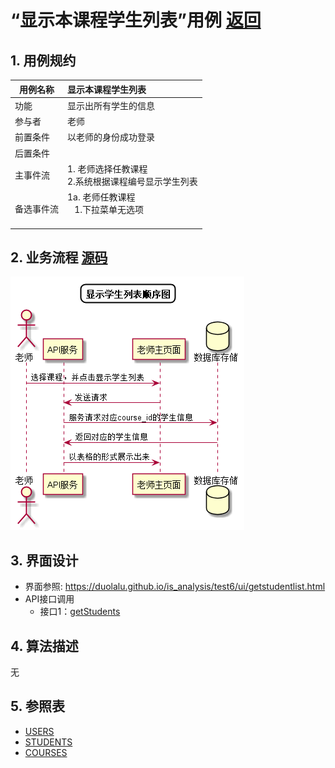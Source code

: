 # “显示本课程学生列表”用例 [返回](../README.md)

## 1. 用例规约

|用例名称|显示本课程学生列表|
|-------|:-------------|
|功能|显示出所有学生的信息|
|参与者|老师|
|前置条件| 以老师的身份成功登录|
|后置条件||
|主事件流| 1. 老师选择任教课程<br/>2.系统根据课程编号显示学生列表<br/>|
|备选事件流|1a. 老师任教课程 <br/>&nbsp;&nbsp; 1.下拉菜单无选项 <br/> &nbsp;&nbsp;|

## 2. 业务流程 [源码](../顺序图/显示学生列表.puml)
![显示学生列表](../images/顺序图/显示学生列表.png)


## 3. 界面设计
- 界面参照: https://duolalu.github.io/is_analysis/test6/ui/getstudentlist.html
- API接口调用
    - 接口1：[getStudents](../接口/getStudents.md)

## 4. 算法描述
无
    
## 5. 参照表
- [USERS](../数据库设计.md/#USERS)
- [STUDENTS](../数据库设计.md/#STUDENTS)
- [COURSES](../数据库设计.md/#COURSES)

